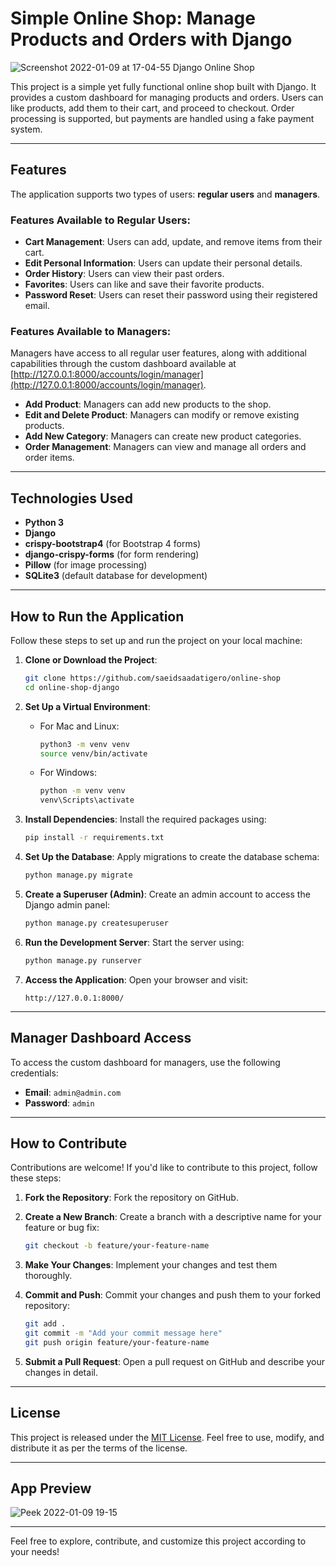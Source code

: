 # Simple Online Shop: Manage Products and Orders with Django

![Screenshot 2022-01-09 at 17-04-55 Django Online Shop](https://user-images.githubusercontent.com/71011395/148684469-79bfdb07-efa0-4dde-ad76-1f3277f833e6.png)

This project is a simple yet fully functional online shop built with Django. It provides a custom dashboard for managing products and orders. Users can like products, add them to their cart, and proceed to checkout. Order processing is supported, but payments are handled using a fake payment system.

---

## Features

The application supports two types of users: **regular users** and **managers**.

### Features Available to Regular Users:
- **Cart Management**: Users can add, update, and remove items from their cart.
- **Edit Personal Information**: Users can update their personal details.
- **Order History**: Users can view their past orders.
- **Favorites**: Users can like and save their favorite products.
- **Password Reset**: Users can reset their password using their registered email.

### Features Available to Managers:
Managers have access to all regular user features, along with additional capabilities through the custom dashboard available at [http://127.0.0.1:8000/accounts/login/manager](http://127.0.0.1:8000/accounts/login/manager).

- **Add Product**: Managers can add new products to the shop.
- **Edit and Delete Product**: Managers can modify or remove existing products.
- **Add New Category**: Managers can create new product categories.
- **Order Management**: Managers can view and manage all orders and order items.

---

## Technologies Used

- **Python 3**
- **Django**
- **crispy-bootstrap4** (for Bootstrap 4 forms)
- **django-crispy-forms** (for form rendering)
- **Pillow** (for image processing)
- **SQLite3** (default database for development)

---

## How to Run the Application

Follow these steps to set up and run the project on your local machine:

1. **Clone or Download the Project**:
   ```bash
   git clone https://github.com/saeidsaadatigero/online-shop
   cd online-shop-django
   ```

2. **Set Up a Virtual Environment**:
   - For Mac and Linux:
     ```bash
     python3 -m venv venv
     source venv/bin/activate
     ```
   - For Windows:
     ```bash
     python -m venv venv
     venv\Scripts\activate
     ```

3. **Install Dependencies**:
   Install the required packages using:
   ```bash
   pip install -r requirements.txt
   ```

4. **Set Up the Database**:
   Apply migrations to create the database schema:
   ```bash
   python manage.py migrate
   ```

5. **Create a Superuser (Admin)**:
   Create an admin account to access the Django admin panel:
   ```bash
   python manage.py createsuperuser
   ```

6. **Run the Development Server**:
   Start the server using:
   ```bash
   python manage.py runserver
   ```

7. **Access the Application**:
   Open your browser and visit:
   ```
   http://127.0.0.1:8000/
   ```

---

## Manager Dashboard Access

To access the custom dashboard for managers, use the following credentials:
- **Email**: `admin@admin.com`
- **Password**: `admin`

---

## How to Contribute

Contributions are welcome! If you'd like to contribute to this project, follow these steps:

1. **Fork the Repository**:
   Fork the repository on GitHub.

2. **Create a New Branch**:
   Create a branch with a descriptive name for your feature or bug fix:
   ```bash
   git checkout -b feature/your-feature-name
   ```

3. **Make Your Changes**:
   Implement your changes and test them thoroughly.

4. **Commit and Push**:
   Commit your changes and push them to your forked repository:
   ```bash
   git add .
   git commit -m "Add your commit message here"
   git push origin feature/your-feature-name
   ```

5. **Submit a Pull Request**:
   Open a pull request on GitHub and describe your changes in detail.

---

## License

This project is released under the [MIT License](LICENSE). Feel free to use, modify, and distribute it as per the terms of the license.

---

## App Preview

![Peek 2022-01-09 19-15](https://user-images.githubusercontent.com/71011395/148689722-6ceacc8f-81b7-48e0-a258-9d4e543d1e7c.gif)

---

Feel free to explore, contribute, and customize this project according to your needs!
